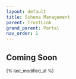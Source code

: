```yaml
---
layout: default
title: Schema Management
parent: TrustLink
grand_parent: Portal
nav_order: 1
---
```


## Coming Soon
<sub>{% last_modified_at %}</sub>

<br>